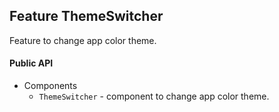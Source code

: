 ## Feature ThemeSwitcher

Feature to change app color theme.

#### Public API

- Components
  - `ThemeSwitcher` - component to change app color theme.
